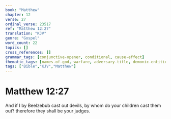 ```yaml
---
book: "Matthew"
chapter: 12
verse: 27
ordinal_verse: 23517
ref: "Matthew 12:27"
translation: "KJV"
genre: "Gospel"
word_count: 22
topics: []
cross_references: []
grammar_tags: [conjunctive-opener, conditional, cause-effect]
thematic_tags: [names-of-god, warfare, adversary-title, demonic-entities, demonic-phrases, adversary]
tags: ["Bible","KJV","Matthew"]
---
```


# Matthew 12:27

And if I by Beelzebub cast out devils, by whom do your children cast them out? therefore they shall be your judges.
